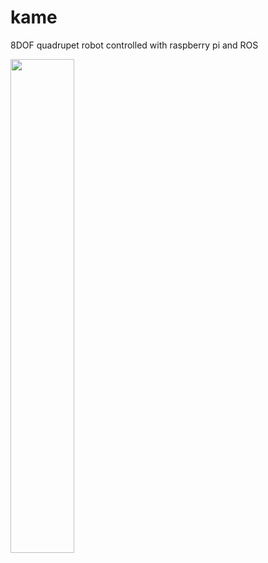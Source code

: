 # kame
8DOF quadrupet robot controlled with raspberry pi and ROS



<img src="/doc/images/kame.png" width="45%"></img>
